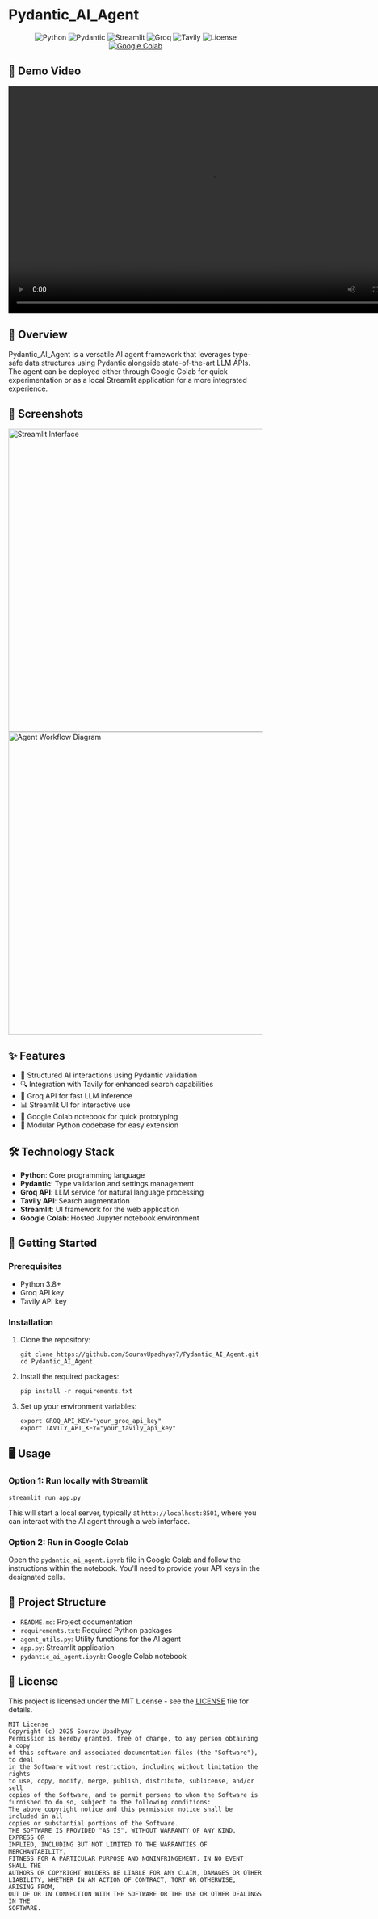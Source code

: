 # Pydantic_AI_Agent
<div align="center">
  
![Python](https://img.shields.io/badge/Python-3.8+-blue.svg)
![Pydantic](https://img.shields.io/badge/Pydantic-2.0+-yellow.svg)
![Streamlit](https://img.shields.io/badge/Streamlit-1.12+-red.svg)
![Groq](https://img.shields.io/badge/Groq-API-green.svg)
![Tavily](https://img.shields.io/badge/Tavily-API-purple.svg)
![License](https://img.shields.io/badge/License-MIT-blue.svg)
[![Google Colab](https://img.shields.io/badge/Google%20Colab-Open-orange.svg)](https://colab.research.google.com/)
</div>

## 🎥 Demo Video
<video width="800" height="450" controls>
  <source src="demo/pydantic-ai-agent-demo.mp4" type="video/mp4">
  Your browser does not support the video tag.
</video>

## 📌 Overview
Pydantic_AI_Agent is a versatile AI agent framework that leverages type-safe data structures using Pydantic alongside state-of-the-art LLM APIs. The agent can be deployed either through Google Colab for quick experimentation or as a local Streamlit application for a more integrated experience.

## 📸 Screenshots
<img src="images/streamlit-interface.png" alt="Streamlit Interface" width="600"/>

<img src="images/agent-workflow.png" alt="Agent Workflow Diagram" width="600"/>

## ✨ Features
- 🤖 Structured AI interactions using Pydantic validation
- 🔍 Integration with Tavily for enhanced search capabilities
- 🧠 Groq API for fast LLM inference
- 📊 Streamlit UI for interactive use
- 📓 Google Colab notebook for quick prototyping
- 🐍 Modular Python codebase for easy extension
## 🛠️ Technology Stack
- **Python**: Core programming language
- **Pydantic**: Type validation and settings management
- **Groq API**: LLM service for natural language processing
- **Tavily API**: Search augmentation
- **Streamlit**: UI framework for the web application
- **Google Colab**: Hosted Jupyter notebook environment
## 🚀 Getting Started
### Prerequisites
- Python 3.8+
- Groq API key
- Tavily API key
### Installation
1. Clone the repository:
   ```
   git clone https://github.com/SouravUpadhyay7/Pydantic_AI_Agent.git
   cd Pydantic_AI_Agent
   ```
2. Install the required packages:
   ```
   pip install -r requirements.txt
   ```
3. Set up your environment variables:
   ```
   export GROQ_API_KEY="your_groq_api_key"
   export TAVILY_API_KEY="your_tavily_api_key"
   ```
## 🖥️ Usage
### Option 1: Run locally with Streamlit
```
streamlit run app.py
```
This will start a local server, typically at `http://localhost:8501`, where you can interact with the AI agent through a web interface.
### Option 2: Run in Google Colab
Open the `pydantic_ai_agent.ipynb` file in Google Colab and follow the instructions within the notebook. You'll need to provide your API keys in the designated cells.
## 📁 Project Structure
- `README.md`: Project documentation
- `requirements.txt`: Required Python packages
- `agent_utils.py`: Utility functions for the AI agent
- `app.py`: Streamlit application
- `pydantic_ai_agent.ipynb`: Google Colab notebook
## 📄 License
This project is licensed under the MIT License - see the [LICENSE](LICENSE) file for details.
```
MIT License
Copyright (c) 2025 Sourav Upadhyay
Permission is hereby granted, free of charge, to any person obtaining a copy
of this software and associated documentation files (the "Software"), to deal
in the Software without restriction, including without limitation the rights
to use, copy, modify, merge, publish, distribute, sublicense, and/or sell
copies of the Software, and to permit persons to whom the Software is
furnished to do so, subject to the following conditions:
The above copyright notice and this permission notice shall be included in all
copies or substantial portions of the Software.
THE SOFTWARE IS PROVIDED "AS IS", WITHOUT WARRANTY OF ANY KIND, EXPRESS OR
IMPLIED, INCLUDING BUT NOT LIMITED TO THE WARRANTIES OF MERCHANTABILITY,
FITNESS FOR A PARTICULAR PURPOSE AND NONINFRINGEMENT. IN NO EVENT SHALL THE
AUTHORS OR COPYRIGHT HOLDERS BE LIABLE FOR ANY CLAIM, DAMAGES OR OTHER
LIABILITY, WHETHER IN AN ACTION OF CONTRACT, TORT OR OTHERWISE, ARISING FROM,
OUT OF OR IN CONNECTION WITH THE SOFTWARE OR THE USE OR OTHER DEALINGS IN THE
SOFTWARE.
```
